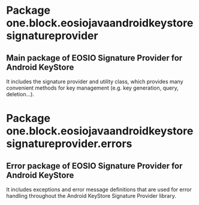 # Package one.block.eosiojavaandroidkeystoresignatureprovider

## Main package of EOSIO Signature Provider for Android KeyStore

It includes the signature provider and utility class, which provides many convenient methods for key management (e.g. key generation, query, deletion...).

# Package one.block.eosiojavaandroidkeystoresignatureprovider.errors

## Error package of EOSIO Signature Provider for Android KeyStore

It includes exceptions and error message definitions that are used for error handling throughout the Android KeyStore Signature Provider library.

